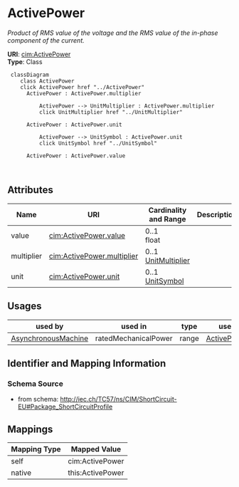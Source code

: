 # ActivePower


_Product of RMS value of the voltage and the RMS value of the in-phase component of the current._





**URI**: [cim:ActivePower](http://iec.ch/TC57/CIM100#ActivePower)<br />
**Type**: Class




```mermaid
 classDiagram
    class ActivePower
    click ActivePower href "../ActivePower"
      ActivePower : ActivePower.multiplier
        
          ActivePower --> UnitMultiplier : ActivePower.multiplier
          click UnitMultiplier href "../UnitMultiplier"
        
      ActivePower : ActivePower.unit
        
          ActivePower --> UnitSymbol : ActivePower.unit
          click UnitSymbol href "../UnitSymbol"
        
      ActivePower : ActivePower.value
        
      
```




<!-- no inheritance hierarchy -->


## Attributes


| Name | URI | Cardinality and Range | Description | Inheritance |
| ---  | --- | --- | --- | --- |
| value | [cim:ActivePower.value](http://iec.ch/TC57/CIM100#ActivePower.value) | 0..1 <br />  float  |  | direct |
| multiplier | [cim:ActivePower.multiplier](http://iec.ch/TC57/CIM100#ActivePower.multiplier) | 0..1 <br />  [UnitMultiplier](UnitMultiplier.md)  |  | direct |
| unit | [cim:ActivePower.unit](http://iec.ch/TC57/CIM100#ActivePower.unit) | 0..1 <br />  [UnitSymbol](UnitSymbol.md)  |  | direct |





## Usages

| used by | used in | type | used |
| ---  | --- | --- | --- |
| [AsynchronousMachine](AsynchronousMachine.md) | ratedMechanicalPower | range | [ActivePower](ActivePower.md) |






## Identifier and Mapping Information







### Schema Source


* from schema: http://iec.ch/TC57/ns/CIM/ShortCircuit-EU#Package_ShortCircuitProfile





## Mappings

| Mapping Type | Mapped Value |
| ---  | ---  |
| self | cim:ActivePower |
| native | this:ActivePower |




